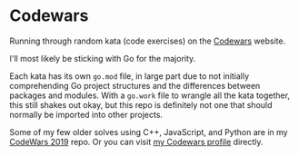 # Codewars
Running through random kata (code exercises) on the [Codewars](https://www.codewars.com/) website.

I'll most likely be sticking with Go for the majority.

Each kata has its own `go.mod` file, in large part due to not initially comprehending Go project structures and the differences between packages and modules. With a `go.work` file to wrangle all the kata together, this still shakes out okay, but this repo is definitely not one that should normally be imported into other projects.

Some of my few older solves using C++, JavaScript, and Python are in my [CodeWars 2019](https://github.com/godprobe/CodeWars_2019) repo. Or you can visit [my Codewars profile](https://www.codewars.com/users/godprobe) directly.
